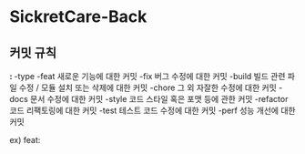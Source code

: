 # SickretCare-Back
## 커밋 규칙
**<type>: <subject>**
-type
  -feat	새로운 기능에 대한 커밋
  -fix	버그 수정에 대한 커밋
  -build	빌드 관련 파일 수정 / 모듈 설치 또는 삭제에 대한 커밋
  -chore	그 외 자잘한 수정에 대한 커밋
  -docs	문서 수정에 대한 커밋
  -style	코드 스타일 혹은 포맷 등에 관한 커밋
  -refactor	코드 리팩토링에 대한 커밋
  -test	테스트 코드 수정에 대한 커밋
  -perf	성능 개선에 대한 커밋

ex) feat: 
